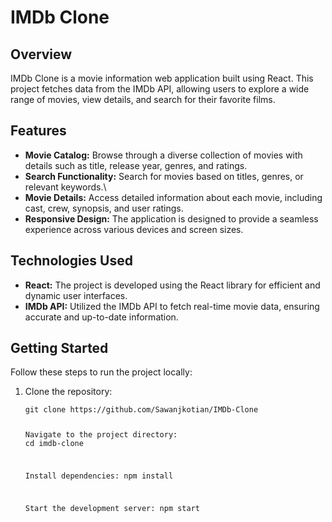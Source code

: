 <h1 class="code-line" data-line-start=0 data-line-end=1 ><a id="IMDb_Clone_0"></a>IMDb Clone</h1>
<h2 class="code-line" data-line-start=2 data-line-end=3 ><a id="Overview_2"></a>Overview</h2>
<p class="has-line-data" data-line-start="4" data-line-end="5">IMDb Clone is a movie information web application built using React. This project fetches data from the IMDb API, allowing users to explore a wide range of movies, view details, and search for their favorite films.</p>
<h2 class="code-line" data-line-start=6 data-line-end=7 ><a id="Features_6"></a>Features</h2>
<ul>
<li class="has-line-data" data-line-start="8" data-line-end="9"><strong>Movie Catalog:</strong> Browse through a diverse collection of movies with details such as title, release year, genres, and ratings.</li>
<li class="has-line-data" data-line-start="9" data-line-end="10"><strong>Search Functionality:</strong> Search for movies based on titles, genres, or relevant keywords.\</li>
<li class="has-line-data" data-line-start="10" data-line-end="11"><strong>Movie Details:</strong> Access detailed information about each movie, including cast, crew, synopsis, and user ratings.</li>
<li class="has-line-data" data-line-start="11" data-line-end="13"><strong>Responsive Design:</strong> The application is designed to provide a seamless experience across various devices and screen sizes.</li>
</ul>
<h2 class="code-line" data-line-start=13 data-line-end=14 ><a id="Technologies_Used_13"></a>Technologies Used</h2>
<ul>
<li class="has-line-data" data-line-start="15" data-line-end="16"><strong>React:</strong> The project is developed using the React library for efficient and dynamic user interfaces.</li>
<li class="has-line-data" data-line-start="16" data-line-end="18"><strong>IMDb API:</strong> Utilized the IMDb API to fetch real-time movie data, ensuring accurate and up-to-date information.</li>
</ul>
<h2 class="code-line" data-line-start=18 data-line-end=19 ><a id="Getting_Started__18"></a>Getting Started</h2>
<p class="has-line-data" data-line-start="20" data-line-end="21">Follow these steps to run the project locally:</p>
<ol>
<li class="has-line-data" data-line-start="22" data-line-end="37">Clone the repository:<pre><code class="has-line-data" data-line-start="24" data-line-end="37" class="language-bash">git <span class="hljs-built_in">clone</span> https://github.com/Sawanjkotian/IMDb-Clone

Navigate to the project directory:
<span class="hljs-built_in">cd</span> imdb-clone

Install dependencies:
npm install

Start the development server:
npm start



</code></pre>
</li>
</ol>
